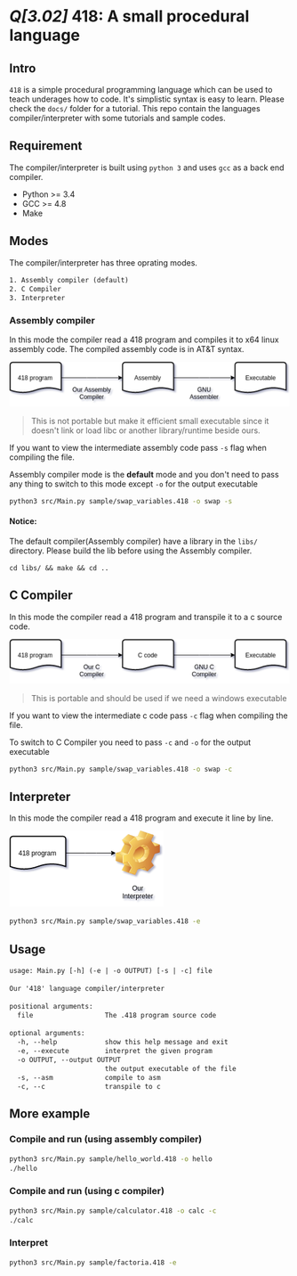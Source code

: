 # *Q[3.02]* **418**: A small procedural language

## Intro
`418` is a simple procedural programming language which can be used to teach underages how to code. 
It's simplistic syntax is easy to learn. Please check the `docs/` folder for a tutorial.
This repo contain the languages compiler/interpreter with some tutorials and sample codes.

## Requirement
The compiler/interpreter is built using `python 3` and uses `gcc` as a back end compiler.

- Python >= 3.4
- GCC >= 4.8
- Make

## Modes
The compiler/interpreter has three oprating modes.

    1. Assembly compiler (default)
    2. C Compiler
    3. Interpreter
    
### Assembly compiler
In this mode the compiler read a 418 program and compiles it to x64 linux assembly code.
The compiled assembly code is in AT&T syntax.

![Assembly compiler](docs/asm.png)

> This is not portable but make it efficient small executable since it doesn't link or load libc or another library/runtime beside ours.

If you want to view the intermediate assembly code pass `-s` flag when compiling the file.

Assembly compiler mode is the **default** mode and you don't need to pass any thing to switch to this mode except `-o` for the output executable

```bash
python3 src/Main.py sample/swap_variables.418 -o swap -s
```

#### Notice:
The default compiler(Assembly compiler) have a library in the `libs/` directory.
Please build the lib before using the Assembly compiler.

```
cd libs/ && make && cd ..
```

## C Compiler
In this mode the compiler read a 418 program and transpile it to a c source code.

![C compiler](docs/c.png)

> This is portable and should be used if we need a windows executable

If you want to view the intermediate c code pass `-c` flag when compiling the file.

To switch to C Compiler you need to pass `-c` and `-o` for the output executable

```bash
python3 src/Main.py sample/swap_variables.418 -o swap -c
```

## Interpreter
In this mode the compiler read a 418 program and execute it line by line.

![Interpreter](docs/python.png)

```bash
python3 src/Main.py sample/swap_variables.418 -e
```

## Usage
```
usage: Main.py [-h] (-e | -o OUTPUT) [-s | -c] file

Our '418' language compiler/interpreter

positional arguments:
  file                  The .418 program source code

optional arguments:
  -h, --help            show this help message and exit
  -e, --execute         interpret the given program
  -o OUTPUT, --output OUTPUT
                        the output executable of the file
  -s, --asm             compile to asm
  -c, --c               transpile to c

```

## More example

### Compile and run (using assembly compiler)
```bash
python3 src/Main.py sample/hello_world.418 -o hello
./hello
```

### Compile and run (using c compiler)
```bash
python3 src/Main.py sample/calculator.418 -o calc -c
./calc
```

### Interpret 
```bash
python3 src/Main.py sample/factoria.418 -e
```